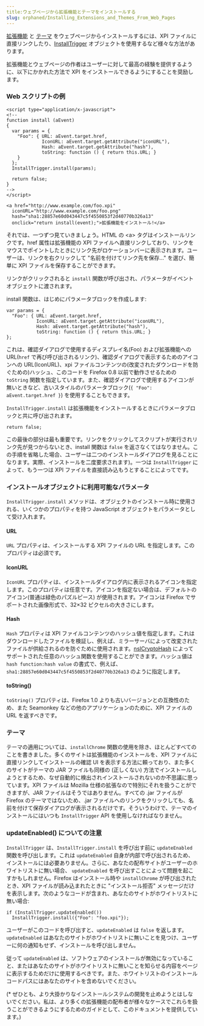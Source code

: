 ```yaml
---
title:ウェブページから拡張機能とテーマをインストールする
slug: orphaned/Installing_Extensions_and_Themes_From_Web_Pages
---
```


[拡張機能](/ja/Extension) と [テーマ](/ja/Themes) をウェブページからインストールするには、XPI ファイルに直接リンクしたり、[InstallTrigger](/ja/XPInstall_API_Reference/InstallTrigger_Object) オブジェクトを使用するなど様々な方法があります。

拡張機能とウェブページの作者はユーザーに対して最高の経験を提供するように、以下にかかれた方法で XPI をインストールできるようにすることを奨励します。

### Web スクリプトの例

```
<script type="application/x-javascript">
<!--
function install (aEvent)
{
  var params = {
    "Foo": { URL: aEvent.target.href,
             IconURL: aEvent.target.getAttribute("iconURL"),
             Hash: aEvent.target.getAttribute("hash"),
             toString: function () { return this.URL; }
    }
  };
  InstallTrigger.install(params);

  return false;
}
-->
</script>

<a href="http://www.example.com/foo.xpi"
  iconURL="http://www.example.com/foo.png"
  hash="sha1:28857e60d043447c5f4550853f2d40770b326a13"
  onclick="return install(event);">拡張機能をインストール!</a>
```

それでは、一つずつ見ていきましょう。HTML の \<a> タグはインストールリンクです。href 属性は拡張機能の XPI ファイルへ直接リンクしており、リンクをマウスでポイントしたときにリンク先がロケーションバーに表示されます。ユーザーは、リンクを右クリックして "名前を付けてリンク先を保存..." を選び、簡単に XPI ファイルを保存することができます。

リンクがクリックされると `install` 関数が呼び出され、パラメータがイベントオブジェクトに渡されます。

install 関数は、はじめにパラメータブロックを作成します:

```
var params = {
  "Foo": { URL: aEvent.target.href,
           IconURL: aEvent.target.getAttribute("iconURL"),
           Hash: aEvent.target.getAttribute("hash"),
           toString: function () { return this.URL; }
};
```

これは、確認ダイアログで使用するディスプレイ名(Foo) および拡張機能への URL(`href` で再び呼び出されるリンク)、確認ダイアログで表示するためのアイコンへの URL(IconURL)、xpi ファイルコンテンツの(改変されたダウンロードを防ぐための)ハッシュ、このコードを Firefox 0.8 以前で動作させるための `toString` 関数を指定しています。また、確認ダイアログで使用するアイコンが無いときなど、古いスタイルのパラメータブロック(`{ "Foo": aEvent.target.href }`) を使用することもできます。

`InstallTrigger.install` は拡張機能をインストールするときにパラメータブロックと共に呼び出されます。

```
return false;
```

この最後の部分は最も重要です。リンクをクリックしてスクリプトが実行されリンク先が見つからないとき、install 関数は `false` を返さなくてはなりません。この手順を省略した場合、ユーザーは二つのインストールダイアログを見ることになります。実際、インストールを二度要求されます)。一つは `InstallTrigger` によって、もう一つは XPI ファイルを直接読み込もうとすることによってです。

### インストールオブジェクトに利用可能なパラメータ

`InstallTrigger.install` メソッドは、オブジェクトのインストール時に使用される、いくつかのプロパティを持つ JavaScript オブジェクトをパラメータとして受け入れます。

#### URL

`URL` プロパティは、インストールする XPI ファイルの URL を指定します。このプロパティは必須です。

#### IconURL

`IconURL` プロパティは、インストールダイアログ内に表示されるアイコンを指定します。このプロパティは任意です。アイコンを指定ない場合は、デフォルトのアイコン(普通は緑色のパズルピース) が使用されます。アイコンは Firefox でサポートされた画像形式で、32×32 ピクセルの大きさにします。

#### Hash

`Hash` プロパティは XPI ファイルコンテンツのハッシュ値を指定します。これはダウンロードしたファイルを検証し、例えば、ミラーサーバによって改変されたファイルが供給されるのを防ぐために使用されます。[nsICryptoHash](/ja/NsICryptoHash) によってサポートされた任意のハッシュ関数を使用することができます。ハッシュ値は `hash function:hash value` の書式で、例えば、`sha1:28857e60d043447c5f4550853f2d40770b326a13` のように指定します。

#### toString()

`toString()` プロパティは、Firefox 1.0 よりも古いバージョンとの互換性のため、また Seamonkey などの他のアプリケーションのために、XPI ファイルの URL を返すべきです。

### テーマ

テーマの適用については、`installChrome` 関数の使用を除き、ほとんどすべてのことを書きました。多くのサイトは拡張機能のインストールを、XPI ファイルに直接リンクしてインストールの確認 UI を表示する方法に頼っており、また多くのサイトがテーマの JAR ファイルも同様の (正しくない) 方法でインストールしようとするため、なぜ自動的に検出されインストールされないのか不思議に思っています。XPI ファイルは Mozilla 仕様の拡張なので特別にそれを扱うことができますが、JAR ファイルはそうではありません。すべての .jar ファイルが Firefox のテーマではないため、.jar ファイルへのリンクをクリックしても、名前を付けて保存ダイアログが表示されるだけです。そういうわけで、テーマのインストールにはいつも `InstallTrigger` API を使用しなければなりません。

### updateEnabled() についての注意

`InstallTrigger` は、`InstallTrigger.install` を呼び出す前に `updateEnabled` 関数を呼び出します。これは `updateEnabled` 自身が内部で呼び出されるため、インストールには必要ありません。さらに、あなたの配布サイトがユーザーのホワイトリストに無い場合、 `updateEnabled` を呼び出すことによって問題を起こすかもしれません。Firefox はインストール時や `installChrome` が呼び出されたとき、XPI ファイルが読み込まれたときに "インストール拒否" メッセージだけを表示します。次のようなコードが含まれ、あなたのサイトがホワイトリストに無い場合:

```
if (InstallTrigger.updateEnabled())
  InstallTrigger.install({"Foo": "foo.xpi"});
```

ユーザーがこのコードを呼び出すと、`updateEnabled` は `false` を返します。`updateEnabled` はあなたのサイトがホワイトリストに無いことを見つけ、ユーザーに何の通知もせず、インストールを呼び出しません。

従って `updateEnabled` は、ソフトウェアのインストールが無効になっていること、またはあなたのサイトがホワイトリストに無いことを知らせる内容をページに表示するためだけに使用するべきです。また、ホワイトリストのインストールコードパスにはあなたのサイトを含めないでください。

(\* ぜひとも、より大掛かりなインストールシステムの開発を止めようとはしないでください。私は、より多くの拡張機能の配布者が様々なケースでこれらを扱うことができるようにするためのガイドとして、このドキュメントを提供しています。)
